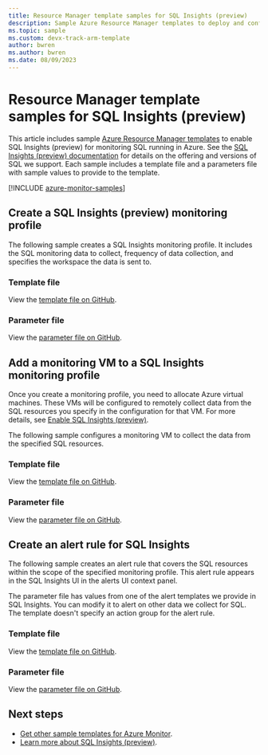 ```yaml
---
title: Resource Manager template samples for SQL Insights (preview)
description: Sample Azure Resource Manager templates to deploy and configure SQL Insights (preview).
ms.topic: sample
ms.custom: devx-track-arm-template
author: bwren
ms.author: bwren
ms.date: 08/09/2023
---
```


# Resource Manager template samples for SQL Insights (preview)

This article includes sample [Azure Resource Manager templates](/azure/azure-resource-manager/templates/syntax) to enable SQL Insights (preview) for monitoring SQL running in Azure. See the [SQL Insights (preview) documentation](/azure/azure-sql/database/sql-insights-overview) for details on the offering and versions of SQL we support. Each sample includes a template file and a parameters file with sample values to provide to the template.

[!INCLUDE [azure-monitor-samples](../../../includes/azure-monitor-resource-manager-samples.md)]

## Create a SQL Insights (preview) monitoring profile

The following sample creates a SQL Insights monitoring profile. It includes the SQL monitoring data to collect, frequency of data collection, and specifies the workspace the data is sent to.

### Template file

View the [template file on GitHub](https://github.com/microsoft/Application-Insights-Workbooks/blob/master/Workbooks/Workloads/SQL/Create%20new%20profile/CreateNewProfile.armtemplate).

### Parameter file

View the [parameter file on GitHub](https://github.com/microsoft/Application-Insights-Workbooks/blob/master/Workbooks/Workloads/SQL/Create%20new%20profile/CreateNewProfile.parameters.json).

## Add a monitoring VM to a SQL Insights monitoring profile

Once you create a monitoring profile, you need to allocate Azure virtual machines. These VMs will be configured to remotely collect data from the SQL resources you specify in the configuration for that VM. For more details, see [Enable SQL Insights (preview)](/azure/azure-sql/database/sql-insights-enable).

The following sample configures a monitoring VM to collect the data from the specified SQL resources.

### Template file

View the [template file on GitHub](https://github.com/microsoft/Application-Insights-Workbooks/blob/master/Workbooks/Workloads/SQL/Add%20monitoring%20virtual%20machine/AddMonitoringVirtualMachine.armtemplate).

### Parameter file

View the [parameter file on GitHub](https://github.com/microsoft/Application-Insights-Workbooks/blob/master/Workbooks/Workloads/SQL/Add%20monitoring%20virtual%20machine/AddMonitoringVirtualMachine.parameters.json).

## Create an alert rule for SQL Insights

The following sample creates an alert rule that covers the SQL resources within the scope of the specified monitoring profile. This alert rule appears in the SQL Insights UI in the alerts UI context panel.

The parameter file has values from one of the alert templates we provide in SQL Insights. You can modify it to alert on other data we collect for SQL. The template doesn't specify an action group for the alert rule.

### Template file

View the [template file on GitHub](https://github.com/microsoft/Application-Insights-Workbooks/blob/master/Workbooks/Workloads/Alerts/log-metric-noag.armtemplate).

### Parameter file

View the [parameter file on GitHub](https://github.com/microsoft/Application-Insights-Workbooks/blob/master/Workbooks/Workloads/Alerts/sql-cpu-utilization-percent.parameters.json).

## Next steps

* [Get other sample templates for Azure Monitor](../resource-manager-samples.md).
* [Learn more about SQL Insights (preview)](/azure/azure-sql/database/sql-insights-overview).
